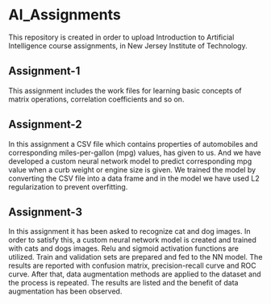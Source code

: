 # AI_Assignments
This repository is created in order to upload Introduction to Artificial Intelligence course assignments, in New Jersey Institute of Technology.

## Assignment-1
This assignment includes the work files for learning basic concepts of matrix operations, correlation coefficients and so on.

## Assignment-2
In this assignment a CSV file which contains properties of automobiles and corresponding miles-per-gallon (mpg) values, has given to us.
And we have developed a custom neural network model to predict corresponding mpg value when a curb weight or engine size is given.
We trained the model by converting the CSV file into a data frame and in the model we have used L2 regularization to prevent overfitting.

## Assignment-3
In this assignment it has been asked to recognize cat and dog images.
In order to satisfy this, a custom neural network model is created and trained with cats and dogs images.
Relu and sigmoid activation functions are utilized.
Train and validation sets are prepared and fed to the NN model.
The results are reported with confusion matrix, precision-recall curve and ROC curve.
After that, data augmentation methods are applied to the dataset and the process is repeated.
The results are listed and the benefit of data augmentation has been observed.
